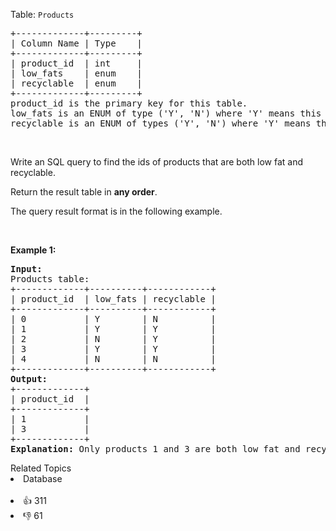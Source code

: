 <p>Table: <code>Products</code></p>

<pre>
+-------------+---------+
| Column Name | Type    |
+-------------+---------+
| product_id  | int     |
| low_fats    | enum    |
| recyclable  | enum    |
+-------------+---------+
product_id is the primary key for this table.
low_fats is an ENUM of type (&#39;Y&#39;, &#39;N&#39;) where &#39;Y&#39; means this product is low fat and &#39;N&#39; means it is not.
recyclable is an ENUM of types (&#39;Y&#39;, &#39;N&#39;) where &#39;Y&#39; means this product is recyclable and &#39;N&#39; means it is not.</pre>

<p>&nbsp;</p>

<p>Write an SQL query to find the ids of products that are both low fat and recyclable.</p>

<p>Return the result table in <strong>any order</strong>.</p>

<p>The query result format is in the following example.</p>

<p>&nbsp;</p>
<p><strong>Example 1:</strong></p>

<pre>
<strong>Input:</strong> 
Products table:
+-------------+----------+------------+
| product_id  | low_fats | recyclable |
+-------------+----------+------------+
| 0           | Y        | N          |
| 1           | Y        | Y          |
| 2           | N        | Y          |
| 3           | Y        | Y          |
| 4           | N        | N          |
+-------------+----------+------------+
<strong>Output:</strong> 
+-------------+
| product_id  |
+-------------+
| 1           |
| 3           |
+-------------+
<strong>Explanation:</strong> Only products 1 and 3 are both low fat and recyclable.
</pre>
<div><div>Related Topics</div><div><li>Database</li></div></div><br><div><li>👍 311</li><li>👎 61</li></div>